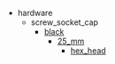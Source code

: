 * hardware
  * screw_socket_cap
    * [black](hardware/screw_socket_cap/black)
      * [25_mm](hardware/screw_socket_cap/black/25_mm)
        * [hex_head](hex_head)
